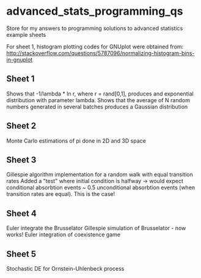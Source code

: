 # advanced_stats_programming_qs
Store for my answers to programming solutions to advanced statistics example sheets

For sheet 1, histogram plotting codes for GNUplot were obtained from: http://stackoverflow.com/questions/5787096/normalizing-histogram-bins-in-gnuplot

## Sheet 1
Shows that -1/lambda * ln r, where r = rand[0,1], produces and exponential distribution with parameter lambda.
Shows that the average of N random numbers generated in several batches produces a Gaussian distribution

## Sheet 2 
Monte Carlo estimations of pi done in 2D and 3D space

## Sheet 3
Gillespie algorithm implementation for a random walk with equal transition rates
Added a "test" where initial condition is halfway -> would expect conditional absorbtion events ~ 0.5 unconditional absorbtion events (when transition rates are equal). This is the case!

## Sheet 4
Euler integrate the Brusselator
Gillespie simulation of Brusselator - now works!
Euler integration of coexistence game

## Sheet 5
Stochastic DE for Ornstein-Uhlenbeck process
